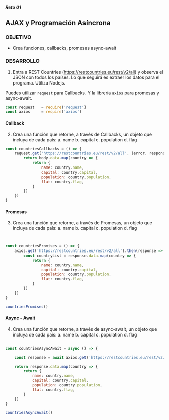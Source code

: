 ##### Reto 01
## AJAX y Programación Asíncrona

### OBJETIVO

* Crea funciones, callbacks, promesas async-await

### DESARROLLO

1. Entra a REST Countries (https://restcountries.eu/rest/v2/all) y observa el JSON con todos los países. Lo que seguirá es extraer los datos para el programa. Utiliza Nodejs.

Puedes utilizar `request` para Callbacks. Y la librería `axios` para promesas y async-await.

```javascript
const request   = require('request')
const axios     = require('axios')
```

#### Callback
2. Crea una función que retorne, a través de Callbacks, un objeto que incluya de cada país:
   a. name
   b. capital
   c. population
   d. flag

```javascript
const countriesCallbacks = () => {
    request.get('https://restcountries.eu/rest/v2/all', (error, response, body) => {
        return body.data.map(country => {
            return {
                name: country.name,
                capital: country.capital,
                population: country.population,
                flat: country.flag,
            }
        })
    })
}
```
#### Promesas
3. Crea una función que retorne, a través de Promesas, un objeto que incluya de cada país:
 a. name
 b. capital
 c. population
 d. flag
```javascript


const countriesPromises = () => {
    axios.get('https://restcountries.eu/rest/v2/all').then(response => {
        const countryList = response.data.map(country => {
            return {
                name: country.name,
                capital: country.capital,
                population: country.population,
                flat: country.flag,
            }
        })
    })
}

countriesPromises()

```
#### Async - Await
4. Crea una función que retorne, a través de async-await, un objeto que incluya de cada país:
 a. name
 b. capital
 c. population
 d. flag
```javascript

const countriesAsyncAwait = async () => {

    const response = await axios.get('https://restcountries.eu/rest/v2/all')

    return response.data.map(country => {
        return {
            name: country.name,
            capital: country.capital,
            population: country.population,
            flat: country.flag,
        }
    })
}

countriesAsyncAwait()
```

